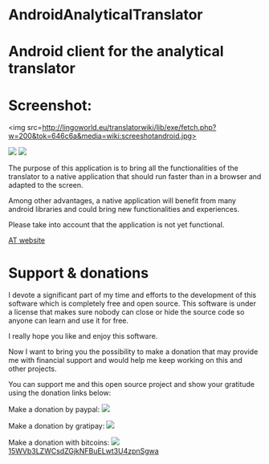 # AndroidAnalyticalTranslator
Android client for the analytical translator
============================================

Screenshot:
===========

<img src=http://lingoworld.eu/translatorwiki/lib/exe/fetch.php?w=200&tok=646c6a&media=wiki:screeshotandroid.jpg>

<a href="https://f-droid.org/FDroid.apk">
<img src=http://lingoworld.eu/lingoworld/banners/Get_it_on_F-Droid.jpg></a> <a href="http://lingoworld.eu/lingoworld/translator/assets/android/AnalyticalTranslator.apk">
<img src=http://lingoworld.eu/lingoworld/banners/Get_it_on_android.jpg></a>



The purpose of this application is to bring all the functionalities of the translator to a native application that should run faster than in a browser and adapted to the screen.

Among other advantages, a native application will benefit from many android libraries and could bring new functionalities and experiences.

Please take into account that the application is not yet functional.

<a href="http://analyticaltranslator.info">AT website</a>


Support & donations 
===================

I devote a significant part of my time and efforts to the development of this software which is completely free and open source. This software is under a license that makes sure nobody can close or hide the source code so anyone can learn and use it for free.

I really hope you like and enjoy this software.

Now I want to bring you the possibility to make a donation that may provide me with financial support and would help me keep working on this and other projects.

You can support me and this open source project and show your gratitude using the donation links below:

Make a donation by paypal:
<a href="http://lingoworld.eu/lingoworld/donations/donate.php"><img src="http://lingoworld.eu/lingoworld/donations/paypalbutton.png"></a>

Make a donation by gratipay:
<a href="https://gratipay.com/xpheres"><img src="http://lingoworld.eu/lingoworld/donations/gratipay.png"></a>

Make a donation with bitcoins:
 <a href="http://lingoworld.eu/lingoworld/donations/bitaddressqr.png">
 <img src="http://lingoworld.eu/lingoworld/donations/bitaddressqr78.png">
  15WVb3LZWCsdZGjkNFBuELwt3U4zpnSgwa</a>
